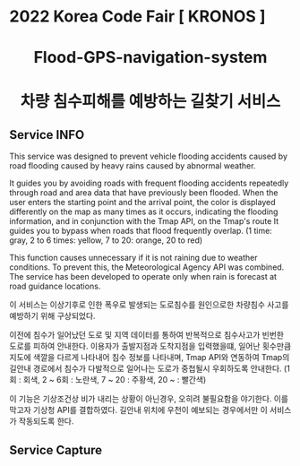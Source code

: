# 2022 Korea Code Fair [ KRONOS ]

<h1 align="center">Flood-GPS-navigation-system</h1>
<h1 align="center">차량 침수피해를 예방하는 길찾기 서비스</h1>


## Service INFO
This service was designed to prevent vehicle flooding accidents caused by road flooding caused by heavy rains caused by abnormal weather.

It guides you by avoiding roads with frequent flooding accidents repeatedly through road and area data that have previously been flooded.
When the user enters the starting point and the arrival point, the color is displayed differently on the map as many times as it occurs, indicating the flooding information, and in conjunction with the Tmap API, on the Tmap's route
It guides you to bypass when roads that flood frequently overlap.
(1 time: gray, 2 to 6 times: yellow, 7 to 20: orange, 20 to red)

This function causes unnecessary if it is not raining due to weather conditions.
To prevent this, the Meteorological Agency API was combined. The service has been developed to operate only when rain is forecast at road guidance locations.

이 서비스는 이상기후로 인한 폭우로 발생되는 도로침수를 원인으로한 차량침수 사고를 예방하기 위해 구상되었다.

이전에 침수가 일어났던 도로 및 지역 데이터를 통하여 반복적으로 침수사고가 빈번한 도로를 피하여 안내한다.
이용자가 출발지점과 도착지점을 입력했을떄, 일어난 횟수만큼 지도에 색깔을 다르게 나타내어 침수 정보를 나타내며, Tmap API와 연동하여 Tmap의 길안내 경로에서
침수가 다발적으로 일어나는 도로가 중첩될시 우회하도록 안내한다.
(1회 : 회색, 2 ~ 6회 : 노란색, 7 ~ 20 : 주황색, 20 ~ : 빨간색)

이 기능은 기상조건상 비가 내리는 상황이 아닌경우, 오히려 불필요함을 야기한다.
이를 막고자 기상청 API를 결합하였다. 길안내 위치에 우천이 예보되는 경우에서만 이 서비스가 작동되도록 한다.


## Service Capture
